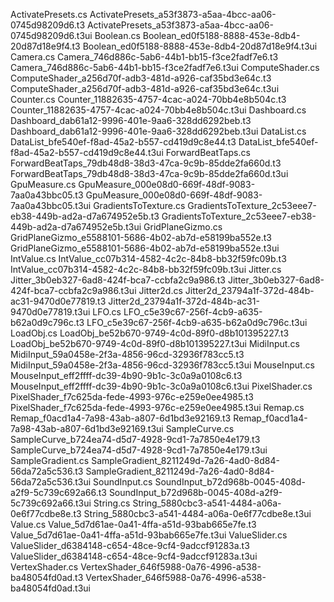 ActivatePresets.cs
ActivatePresets_a53f3873-a5aa-4bcc-aa06-0745d98209d6.t3
ActivatePresets_a53f3873-a5aa-4bcc-aa06-0745d98209d6.t3ui
Boolean.cs
Boolean_ed0f5188-8888-453e-8db4-20d87d18e9f4.t3
Boolean_ed0f5188-8888-453e-8db4-20d87d18e9f4.t3ui
Camera.cs
Camera_746d886c-5ab6-44b1-bb15-f3ce2fadf7e6.t3
Camera_746d886c-5ab6-44b1-bb15-f3ce2fadf7e6.t3ui
ComputeShader.cs
ComputeShader_a256d70f-adb3-481d-a926-caf35bd3e64c.t3
ComputeShader_a256d70f-adb3-481d-a926-caf35bd3e64c.t3ui
Counter.cs
Counter_11882635-4757-4cac-a024-70bb4e8b504c.t3
Counter_11882635-4757-4cac-a024-70bb4e8b504c.t3ui
Dashboard.cs
Dashboard_dab61a12-9996-401e-9aa6-328dd6292beb.t3
Dashboard_dab61a12-9996-401e-9aa6-328dd6292beb.t3ui
DataList.cs
DataList_bfe540ef-f8ad-45a2-b557-cd419d9c8e44.t3
DataList_bfe540ef-f8ad-45a2-b557-cd419d9c8e44.t3ui
ForwardBeatTaps.cs
ForwardBeatTaps_79db48d8-38d3-47ca-9c9b-85dde2fa660d.t3
ForwardBeatTaps_79db48d8-38d3-47ca-9c9b-85dde2fa660d.t3ui
GpuMeasure.cs
GpuMeasure_000e08d0-669f-48df-9083-7aa0a43bbc05.t3
GpuMeasure_000e08d0-669f-48df-9083-7aa0a43bbc05.t3ui
GradientsToTexture.cs
GradientsToTexture_2c53eee7-eb38-449b-ad2a-d7a674952e5b.t3
GradientsToTexture_2c53eee7-eb38-449b-ad2a-d7a674952e5b.t3ui
GridPlaneGizmo.cs
GridPlaneGizmo_e5588101-5686-4b02-ab7d-e58199ba552e.t3
GridPlaneGizmo_e5588101-5686-4b02-ab7d-e58199ba552e.t3ui
IntValue.cs
IntValue_cc07b314-4582-4c2c-84b8-bb32f59fc09b.t3
IntValue_cc07b314-4582-4c2c-84b8-bb32f59fc09b.t3ui
Jitter.cs
Jitter_3b0eb327-6ad8-424f-bca7-ccbfa2c9a986.t3
Jitter_3b0eb327-6ad8-424f-bca7-ccbfa2c9a986.t3ui
Jitter2d.cs
Jitter2d_23794a1f-372d-484b-ac31-9470d0e77819.t3
Jitter2d_23794a1f-372d-484b-ac31-9470d0e77819.t3ui
LFO.cs
LFO_c5e39c67-256f-4cb9-a635-b62a0d9c796c.t3
LFO_c5e39c67-256f-4cb9-a635-b62a0d9c796c.t3ui
LoadObj.cs
LoadObj_be52b670-9749-4c0d-89f0-d8b101395227.t3
LoadObj_be52b670-9749-4c0d-89f0-d8b101395227.t3ui
MidiInput.cs
MidiInput_59a0458e-2f3a-4856-96cd-32936f783cc5.t3
MidiInput_59a0458e-2f3a-4856-96cd-32936f783cc5.t3ui
MouseInput.cs
MouseInput_eff2ffff-dc39-4b90-9b1c-3c0a9a0108c6.t3
MouseInput_eff2ffff-dc39-4b90-9b1c-3c0a9a0108c6.t3ui
PixelShader.cs
PixelShader_f7c625da-fede-4993-976c-e259e0ee4985.t3
PixelShader_f7c625da-fede-4993-976c-e259e0ee4985.t3ui
Remap.cs
Remap_f0acd1a4-7a98-43ab-a807-6d1bd3e92169.t3
Remap_f0acd1a4-7a98-43ab-a807-6d1bd3e92169.t3ui
SampleCurve.cs
SampleCurve_b724ea74-d5d7-4928-9cd1-7a7850e4e179.t3
SampleCurve_b724ea74-d5d7-4928-9cd1-7a7850e4e179.t3ui
SampleGradient.cs
SampleGradient_8211249d-7a26-4ad0-8d84-56da72a5c536.t3
SampleGradient_8211249d-7a26-4ad0-8d84-56da72a5c536.t3ui
SoundInput.cs
SoundInput_b72d968b-0045-408d-a2f9-5c739c692a66.t3
SoundInput_b72d968b-0045-408d-a2f9-5c739c692a66.t3ui
String.cs
String_5880cbc3-a541-4484-a06a-0e6f77cdbe8e.t3
String_5880cbc3-a541-4484-a06a-0e6f77cdbe8e.t3ui
Value.cs
Value_5d7d61ae-0a41-4ffa-a51d-93bab665e7fe.t3
Value_5d7d61ae-0a41-4ffa-a51d-93bab665e7fe.t3ui
ValueSlider.cs
ValueSlider_d6384148-c654-48ce-9cf4-9adccf91283a.t3
ValueSlider_d6384148-c654-48ce-9cf4-9adccf91283a.t3ui
VertexShader.cs
VertexShader_646f5988-0a76-4996-a538-ba48054fd0ad.t3
VertexShader_646f5988-0a76-4996-a538-ba48054fd0ad.t3ui